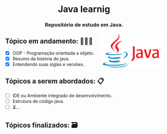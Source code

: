 <div align="center">
 
# Java learnig
### Repositório de estudo em Java.
</div> 

<img src="./logo-java.png" width="200" align="right"/>

<div>

## Tópico em andamento: 👨🏽‍💻
- [x] OOP - Programação orientada a objeto.
- [x] Resumo da história do java.
- [x] Entendendo suas siglas e versões.

## Tópicos a serem abordados: 📋
- [ ] IDE ou Ambiente integrado de desenvolvimento.
- [ ] Estrutura de código java.
- [ ] ⏳...

## Tópicos finalizados: 🗃 
</div>
